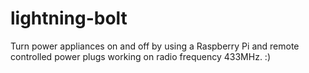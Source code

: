 lightning-bolt
==============

Turn power appliances on and off by using a Raspberry Pi and remote controlled power plugs working on radio frequency 433MHz. :) 
